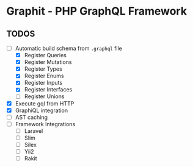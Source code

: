 Graphit - PHP GraphQL Framework
===============================

## TODOS

- [ ] Automatic build schema from `.graphql` file
  - [x] Register Queries
  - [x] Register Mutations
  - [x] Register Types
  - [x] Register Enums
  - [x] Register Inputs
  - [x] Register Interfaces
  - [ ] Register Unions
- [x] Execute gql from HTTP
- [x] GraphiQL integration
- [ ] AST caching
- [ ] Framework Integrations
  - [ ] Laravel
  - [ ] Slim
  - [ ] Silex
  - [ ] Yii2
  - [ ] Rakit